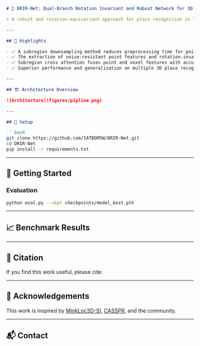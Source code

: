 
```markdown
# 📍 DRIR-Net: Dual-Branch Rotation Invariant and Robust Network for 3D Place Recognition

> A robust and rotation-equivariant approach for place recognition in large-scale 3D environments.  

---

## 🌟 Highlights

- ✅ A subregion downsampling method reduces preprocessing time for point clouds
- ✅ The extraction of noise-resistant point features and rotation-invariant descriptors
- ✅ Subregion cross attention fuses point and voxel features with accurate correspondence
- ✅ Superior performance and generalization on multiple 3D place recognition datasets

---

## 🏗️ Architecture Overview

![Architecture](figures/pipline.png)

---

## 🔧 Setup

```bash
git clone https://github.com/IATBOMSW/DRIR-Net.git
cd DRIR-Net
pip install -r requirements.txt
```

---

## 🚀 Getting Started


### Evaluation
```bash
python eval.py --ckpt checkpoints/model_best.pth
```

---

## 📈 Benchmark Results


---

## 📄 Citation

If you find this work useful, please cite:

---

## 🙏 Acknowledgements

This work is inspired by [MinkLoc3D-SI](https://github.com/KamilZywanowski/MinkLoc3D-SI), [CASSPR](https://github.com/Yan-Xia/CASSPR), and the community.

---

## 📬 Contact


```
